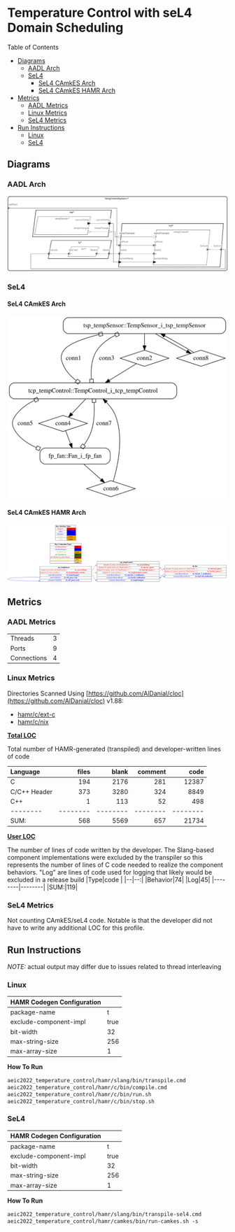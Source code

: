 # Temperature Control with seL4 Domain Scheduling

 Table of Contents
  * [Diagrams](#diagrams)
    * [AADL Arch](#aadl-arch)
    * [SeL4](#sel4)
      * [SeL4 CAmkES Arch](#sel4-camkes-arch)
      * [SeL4 CAmkES HAMR Arch](#sel4-camkes-hamr-arch)
  * [Metrics](#metrics)
    * [AADL Metrics](#aadl-metrics)
    * [Linux Metrics](#linux-metrics)
    * [SeL4 Metrics](#sel4-metrics)
  * [Run Instructions](#run-instructions)
    * [Linux](#linux)
    * [SeL4](#sel4)

## Diagrams
### AADL Arch
![AADL Arch](aadl/diagrams/aadl-arch.svg)

### SeL4
#### SeL4 CAmkES Arch
![SeL4 CAmkES Arch](aadl/diagrams/CAmkES-arch-SeL4.svg)

#### SeL4 CAmkES HAMR Arch
![SeL4 CAmkES HAMR Arch](aadl/diagrams/CAmkES-HAMR-arch-SeL4.svg)

## Metrics
### AADL Metrics
| | |
|--|--|
|Threads|3|
|Ports|9|
|Connections|4|

### Linux Metrics
Directories Scanned Using [https://github.com/AlDanial/cloc](https://github.com/AlDanial/cloc) v1.88:
- [hamr/c/ext-c](hamr/c/ext-c)
- [hamr/c/nix](hamr/c/nix)

<u><b>Total LOC</b></u>

Total number of HAMR-generated (transpiled) and developer-written lines of code

Language|files|blank|comment|code
:-------|-------:|-------:|-------:|-------:
C|194|2176|281|12387
C/C++ Header|373|3280|324|8849
C++|1|113|52|498
--------|--------|--------|--------|--------
SUM:|568|5569|657|21734

<u><b>User LOC</b></u>

The number of lines of code written by the developer.
The Slang-based component implementations were excluded by the transpiler so this represents the number of lines of C code needed to realize the component behaviors.
"Log" are lines of code used for logging that
likely would be excluded in a release build
|Type|code |
|--|--:|
|Behavior|74|
|Log|45|
|--------|--------|
|SUM:|119|

### SeL4 Metrics
Not counting CAmkES/seL4 code.  Notable is that the developer did not have to write any additional LOC for this profile.

## Run Instructions
*NOTE:* actual output may differ due to issues related to thread interleaving
### Linux

  |HAMR Codegen Configuration| |
  |--|--|
  | package-name | t |
  | exclude-component-impl | true |
  | bit-width | 32 |
  | max-string-size | 256 |
  | max-array-size | 1 |


  **How To Run**
  ```
  aeic2022_temperature_control/hamr/slang/bin/transpile.cmd
  aeic2022_temperature_control/hamr/c/bin/compile.cmd
  aeic2022_temperature_control/hamr/c/bin/run.sh
  aeic2022_temperature_control/hamr/c/bin/stop.sh
  ```


### SeL4

  |HAMR Codegen Configuration| |
  |--|--|
  | package-name | t |
  | exclude-component-impl | true |
  | bit-width | 32 |
  | max-string-size | 256 |
  | max-array-size | 1 |


  **How To Run**
  ```
  aeic2022_temperature_control/hamr/slang/bin/transpile-sel4.cmd
  aeic2022_temperature_control/hamr/camkes/bin/run-camkes.sh -s
  ```
